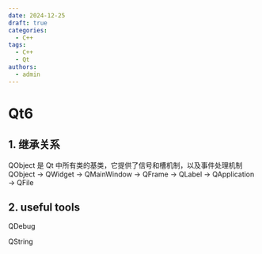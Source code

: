 ```yaml
---
date: 2024-12-25
draft: true
categories: 
  - C++
tags:
  - C++
  - Qt
authors:
  - admin
---
```


# Qt6

<!-- more -->


## 1. 继承关系

QObject 是 Qt 中所有类的基类，它提供了信号和槽机制，以及事件处理机制
QObject -> QWidget -> QMainWindow
                   -> QFrame  -> QLabel
        -> QApplication
        -> QFile
        

## 2. useful tools

QDebug

QString

